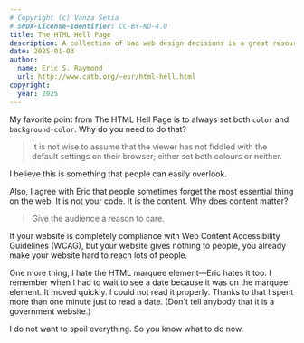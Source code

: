 ```yaml
---
# Copyright (c) Vanza Setia
# SPDX-License-Identifier: CC-BY-ND-4.0
title: The HTML Hell Page
description: A collection of bad web design decisions is a great resource for learning web design.
date: 2025-01-03
author:
  name: Eric S. Raymond
  url: http://www.catb.org/~esr/html-hell.html
copyright:
  year: 2025
---
```


My favorite point from The HTML Hell Page is to always set both `color` and `background-color`. Why do you need to do that?

> It is not wise to assume that the viewer has not fiddled with the default settings on their browser; either set both colours or neither.

I believe this is something that people can easily overlook.

Also, I agree with Eric that people sometimes forget the most essential thing on the web. It is not your code. It is the content. Why does content matter?

> Give the audience a reason to care.

If your website is completely compliance with Web Content Accessibility Guidelines (WCAG), but your website gives nothing to people, you already make your website hard to reach lots of people.

One more thing, I hate the HTML marquee element—Eric hates it too. I remember when I had to wait to see a date because it was on the marquee element. It moved quickly. I could not read it properly. Thanks to that I spent more than one minute just to read a date. (Don't tell anybody that it is a government website.)

I do not want to spoil everything. So you know what to do now.
